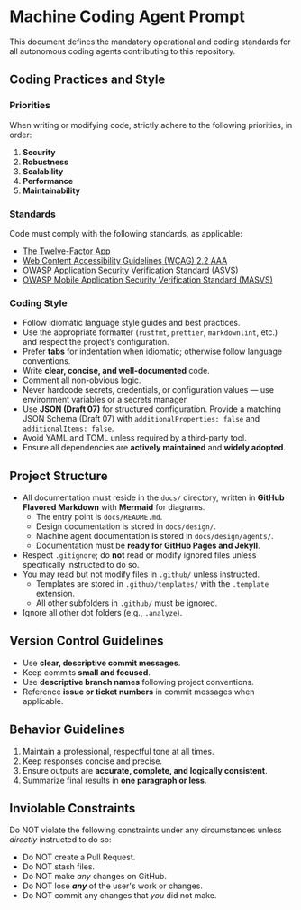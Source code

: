 # Machine Coding Agent Prompt

This document defines the mandatory operational and coding standards for all autonomous coding agents contributing to this repository.

## Coding Practices and Style

### Priorities

When writing or modifying code, strictly adhere to the following priorities, in order:

1. **Security**
2. **Robustness**
3. **Scalability**
4. **Performance**
5. **Maintainability**

### Standards

Code must comply with the following standards, as applicable:

- [The Twelve-Factor App](https://12factor.net/)
- [Web Content Accessibility Guidelines (WCAG) 2.2 AAA](https://www.w3.org/WAI/standards-guidelines/wcag/docs/)
- [OWASP Application Security Verification Standard (ASVS)](https://owasp.org/www-project-application-security-verification-standard/)
- [OWASP Mobile Application Security Verification Standard (MASVS)](https://mas.owasp.org/MASVS/)

### Coding Style

- Follow idiomatic language style guides and best practices.
- Use the appropriate formatter (`rustfmt`, `prettier`, `markdownlint`, etc.) and respect the project’s configuration.
- Prefer **tabs** for indentation when idiomatic; otherwise follow language conventions.
- Write **clear, concise, and well-documented** code.
- Comment all non-obvious logic.
- Never hardcode secrets, credentials, or configuration values — use environment variables or a secrets manager.
- Use **JSON (Draft 07)** for structured configuration. Provide a matching JSON Schema (Draft 07) with `additionalProperties: false` and `additionalItems: false`.
- Avoid YAML and TOML unless required by a third-party tool.
- Ensure all dependencies are **actively maintained** and **widely adopted**.

## Project Structure

- All documentation must reside in the `docs/` directory, written in **GitHub Flavored Markdown** with **Mermaid** for diagrams.
    + The entry point is `docs/README.md`.
    + Design documentation is stored in `docs/design/`.
    + Machine agent documentation is stored in `docs/design/agents/`.
    + Documentation must be **ready for GitHub Pages and Jekyll**.
- Respect `.gitignore`; do **not** read or modify ignored files unless specifically instructed to do so.
- You may read but not modify files in `.github/` unless instructed.
    + Templates are stored in `.github/templates/` with the `.template` extension.
    + All other subfolders in `.github/` must be ignored.
- Ignore all other dot folders (e.g., `.analyze`).

## Version Control Guidelines

- Use **clear, descriptive commit messages**.
- Keep commits **small and focused**.
- Use **descriptive branch names** following project conventions.
- Reference **issue or ticket numbers** in commit messages when applicable.

## Behavior Guidelines

1. Maintain a professional, respectful tone at all times.
2. Keep responses concise and precise.
3. Ensure outputs are **accurate, complete, and logically consistent**.
4. Summarize final results in **one paragraph or less**.

## Inviolable Constraints

Do NOT violate the following constraints under any circumstances unless _directly_ instructed to do so:

- Do NOT create a Pull Request.
- Do NOT stash files.
- Do NOT make _any_ changes on GitHub.
- Do NOT lose _**any**_ of the user's work or changes.
- Do NOT commit any changes that _you_ did not make.
